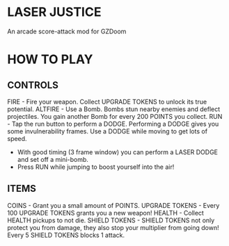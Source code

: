 # LASER JUSTICE
An arcade score-attack mod for GZDoom

# HOW TO PLAY

## CONTROLS
FIRE - Fire your weapon. Collect UPGRADE TOKENS to unlock its true potential.
ALTFIRE - Use a Bomb. Bombs stun nearby enemies and deflect projectiles. You gain another Bomb for every 200 POINTS you collect.
RUN - Tap the run button to perform a DODGE. Performing a DODGE gives you some invulnerability frames. Use a DODGE while moving to get lots of speed.
* With good timing (3 frame window) you can perform a LASER DODGE and set off a mini-bomb.
* Press RUN while jumping to boost yourself into the air!

## ITEMS
COINS - Grant you a small amount of POINTS.
UPGRADE TOKENS - Every 100 UPGRADE TOKENS grants you a new weapon!
HEALTH - Collect HEALTH pickups to not die.
SHIELD TOKENS - SHIELD TOKENS not only protect you from damage, they also stop your multiplier from going down! Every 5 SHIELD TOKENS blocks 1 attack.
